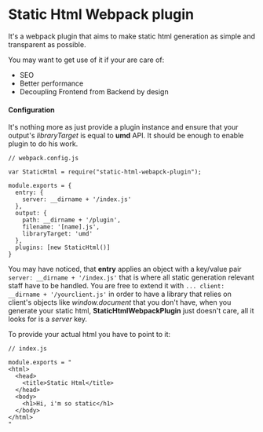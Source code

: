 # Static Html Webpack plugin

It's a webpack plugin that aims to make static html generation as simple and transparent as possible.

You may want to get use of it if your are care of:
- SEO
- Better performance
- Decoupling Frontend from Backend by design

#### Configuration
It's nothing more as just provide a plugin instance and ensure that your output's *libraryTarget*
is equal to **umd** API. It should be enough to enable plugin to do his work.

```
// webpack.config.js

var StaticHtml = require("static-html-webapck-plugin");

module.exports = {
  entry: {
    server: __dirname + '/index.js'
  },
  output: {
    path: __dirname + '/plugin',
    filename: '[name].js',
    libraryTarget: 'umd'
  },
  plugins: [new StaticHtml()]
}

```
You may have noticed, that **entry** applies an object with a key/value pair ```server: __dirname + '/index.js'``` that is where all static generation relevant staff have to be handled. You are free to extend it with ```... client: __dirname + '/yourclient.js'``` in order to have a library that relies on client's objects like *window.document* that you don't have, when you generate your static html, **StaticHtmlWebpackPlugin** just doesn't care, all it looks for is a *server* key.

To provide your actual html you have to point to it:
```
// index.js

module.exports = "
<html>
  <head>
    <title>Static Html</title>
  </head>
  <body>
    <h1>Hi, i'm so static</h1>
  </body>
</html>
"

```

